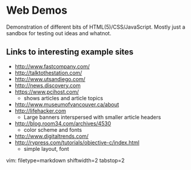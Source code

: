# Web Demos #

Demonstration of different bits of HTML(5)/CSS/JavaScript.  Mostly just a
sandbox for testing out ideas and whatnot.

## Links to interesting example sites ##
- http://www.fastcompany.com/
- http://talktothestation.com/
- http://www.utsandiego.com/
- http://news.discovery.com
- https://www.pcihost.com/ 
  - shows articles and article topics
- http://www.museumofvancouver.ca/about
- http://lifehacker.com
  - Large banners interspersed with smaller article headers
- http://blog.room34.com/archives/4530
  - color scheme and fonts
- http://www.digitaltrends.com/
- http://rypress.com/tutorials/objective-c/index.html
  - simple layout, font


vim: filetype=markdown shiftwidth=2 tabstop=2
